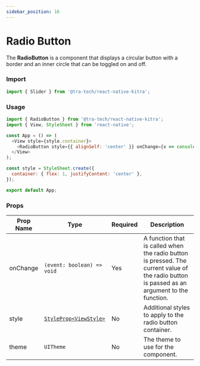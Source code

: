 ```yaml
---
sidebar_position: 16
---
```


# Radio Button

The **RadioButton** is a component that displays a circular button with a border and an inner circle that can be toggled on and off.

### Import

```js
import { Slider } from '@tra-tech/react-native-kitra';
```
### Usage

```js
import { RadioButton } from '@tra-tech/react-native-kitra';
import { View, StyleSheet } from 'react-native';

const App = () => (
  <View style={style.container}>
    <RadioButton style={{ alignSelf: 'center' }} onChange={x => console.log(x)} />
  </View>
);

const style = StyleSheet.create({
  container: { flex: 1, justifyContent: 'center' },
});

export default App;
```
### Props

| Prop Name | Type | Required |  Description |
| --- | --- | --- |  --- |
| onChange | ``(event: boolean) => void`` | Yes  | A function that is called when the radio button is pressed. The current value of the radio button is passed as an argument to the function. |
| style | [``StyleProp<ViewStyle>``](https://reactnative.dev/docs/view-style-props) | No  | Additional styles to apply to the radio button container. |
| theme | ``UITheme`` | No  | The theme to use for the component. |

